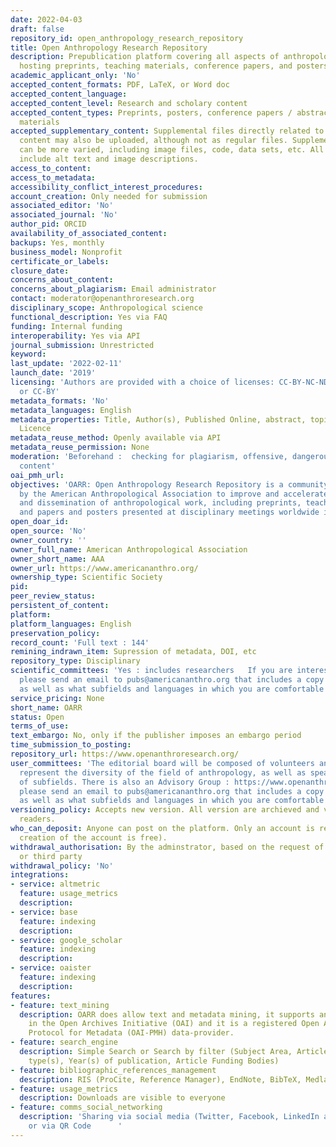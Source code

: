 ```yaml
---
date: 2022-04-03
draft: false
repository_id: open_anthropology_research_repository
title: Open Anthropology Research Repository
description: Prepublication platform covering all aspects of anthropological research,
  hosting preprints, teaching materials, conference papers, and posters.
academic_applicant_only: 'No'
accepted_content_formats: PDF, LaTeX, or Word doc
accepted_content_language:
accepted_content_level: Research and scholary content
accepted_content_types: Preprints, posters, conference papers / abstracts, and teaching
  materials
accepted_supplementary_content: Supplemental files directly related to the primary
  content may also be uploaded, although not as regular files. Supplemental files
  can be more varied, including image files, code, data sets, etc. All images should
  include alt text and image descriptions.
access_to_content:
access_to_metadata:
accessibility_conflict_interest_procedures:
account_creation: Only needed for submission
associated_editor: 'No'
associated_journal: 'No'
author_pid: ORCID
availability_of_associated_content:
backups: Yes, monthly
business_model: Nonprofit
certificate_or_labels:
closure_date:
concerns_about_content:
concerns_about_plagiarism: Email administrator
contact: moderator@openanthroresearch.org
disciplinary_scope: Anthropological science
functional_description: Yes via FAQ
funding: Internal funding
interoperability: Yes via API
journal_submission: Unrestricted
keyword:
last_update: '2022-02-11'
launch_date: '2019'
licensing: 'Authors are provided with a choice of licenses: CC-BY-NC-ND, CC-BY-NC,
  or CC-BY'
metadata_formats: 'No'
metadata_languages: English
metadata_properties: Title, Author(s), Published Online, abstract, topics, funder(s),
  Licence
metadata_reuse_method: Openly available via API
metadata_reuse_permission: None
moderation: 'Beforehand :  checking for plagiarism, offensive, dangerous, and/or non-scholarly
  content'
oai_pmh_url:
objectives: 'OARR: Open Anthropology Research Repository is a community server established
  by the American Anthropological Association to improve and accelerate the discovery
  and dissemination of anthropological work, including preprints, teaching materials,
  and papers and posters presented at disciplinary meetings worldwide in any language.'
open_doar_id:
open_source: 'No'
owner_country: ''
owner_full_name: American Anthropological Association
owner_short_name: AAA
owner_url: https://www.americananthro.org/
ownership_type: Scientific Society
pid:
peer_review_status:
persistent_of_content:
platform:
platform_languages: English
preservation_policy:
record_count: 'Full text : 144'
remining_indrawn_item: Supression of metadata, DOI, etc
repository_type: Disciplinary
scientific_committees: 'Yes : includes researchers   If you are interested in joining the OARR editorial board and reviewing submissions,
  please send an email to pubs@americananthro.org that includes a copy of your CV
  as well as what subfields and languages in which you are comfortable reviewing.'
service_pricing: None
short_name: OARR
status: Open
terms_of_use:
text_embargo: No, only if the publisher imposes an embargo period
time_submission_to_posting:
repository_url: https://www.openanthroresearch.org/
user_committees: 'The editorial board will be composed of volunteers and strives to
  represent the diversity of the field of anthropology, as well as speak to its variety
  of subfields. There is also an Advisory Group : https://www.openanthroresearch.org/advisorygroup   If you are interested in joining the OARR editorial board and reviewing submissions,
  please send an email to pubs@americananthro.org that includes a copy of your CV
  as well as what subfields and languages in which you are comfortable reviewing.'
versioning_policy: Accepts new version. All version are archieved and visible for
  readers.
who_can_deposit: Anyone can post on the platform. Only an account is required ( The
  creation of the account is free).
withdrawal_authorisation: By the adminstrator, based on the request of the author
  or third party
withdrawal_policy: 'No'
integrations:
- service: altmetric
  feature: usage_metrics
  description:
- service: base
  feature: indexing
  description:
- service: google_scholar
  feature: indexing
  description:
- service: oaister
  feature: indexing
  description:
features:
- feature: text_mining
  description: OARR does allow text and metadata mining, it supports and participates
    in the Open Archives Initiative (OAI) and it is a registered Open Archive Initiative
    Protocol for Metadata (OAI-PMH) data-provider.
- feature: search_engine
  description: Simple Search or Search by filter (Subject Area, Article type(s), Study
    type(s), Year(s) of publication, Article Funding Bodies)
- feature: bibliographic_references_management
  description: RIS (ProCite, Reference Manager), EndNote, BibTeX, Medlars and RefWorks
- feature: usage_metrics
  description: Downloads are visible to everyone
- feature: comms_social_networking
  description: 'Sharing via social media (Twitter, Facebook, LinkedIn and Reddit)
    or via QR Code      '
---
```



